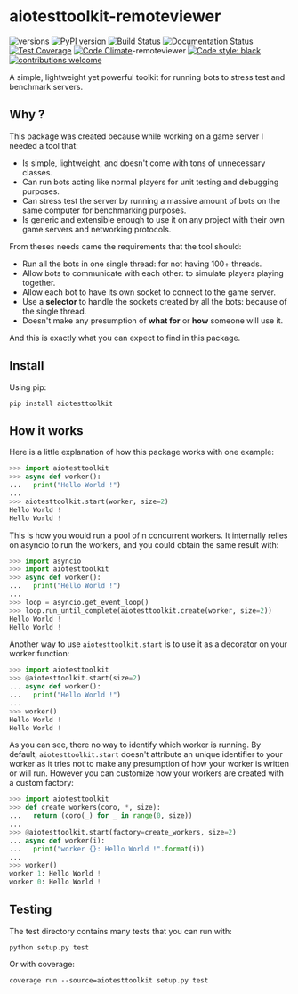 # aiotesttoolkit-remoteviewer

![versions](https://img.shields.io/pypi/pyversions/aiotesttoolkit-remoteviewer.svg)
[![PyPI version](https://badge.fury.io/py/aiotesttoolkit-remoteviewer.svg)](https://badge.fury.io/py/aiotesttoolkit-remoteviewer)
[![Build Status](https://travis-ci.org/Nauja/aiotesttoolkit-remoteviewer.png?branch=master)](https://travis-ci.org/Nauja/aiotesttoolkit-remoteviewer)
[![Documentation Status](https://readthedocs.org/projects/aiotesttoolkit-remoteviewer/badge/?version=latest)](https://aiotesttoolkit-remoteviewer.readthedocs.io/en/latest/?badge=latest)
[![Test Coverage](https://codeclimate.com/github/Nauja/aiotesttoolkit-remoteviewer/badges/coverage.svg)](https://codeclimate.com/github/Nauja/aiotesttoolkit-remoteviewer/coverage)
[![Code Climate](https://codeclimate.com/github/Nauja/aiotesttoolkit-remoteviewer/badges/gpa.svg)](https://codeclimate.com/github/Nauja/aiotesttoolkit)-remoteviewer
[![Code style: black](https://img.shields.io/badge/code%20style-black-000000.svg)](https://github.com/psf/black)
[![contributions welcome](https://img.shields.io/badge/contributions-welcome-brightgreen.svg?style=flat)](https://github.com/Nauja/aiotesttoolkit-remoteviewer/issues)

A simple, lightweight yet powerful toolkit for running bots to stress test and benchmark servers.

## Why ?

This package was created because while working on a game server I needed a tool that:
* Is simple, lightweight, and doesn't come with tons of unnecessary classes.
* Can run bots acting like normal players for unit testing and debugging purposes.
* Can stress test the server by running a massive amount of bots on the same computer for benchmarking purposes.
* Is generic and extensible enough to use it on any project with their own game servers and networking protocols.

From theses needs came the requirements that the tool should:
* Run all the bots in one single thread: for not having 100+ threads.
* Allow bots to communicate with each other: to simulate players playing together.
* Allow each bot to have its own socket to connect to the game server.
* Use a **selector** to handle the sockets created by all the bots: because of the single thread.
* Doesn't make any presumption of **what for** or **how** someone will use it.

And this is exactly what you can expect to find in this package.

## Install

Using pip:

```
pip install aiotesttoolkit
```

## How it works

Here is a little explanation of how this package works with one example:

```python
>>> import aiotesttoolkit
>>> async def worker():
...   print("Hello World !")
...
>>> aiotesttoolkit.start(worker, size=2)
Hello World !
Hello World !
```

This is how you would run a pool of n concurrent workers.
It internally relies on asyncio to run the workers, and you could obtain the same
result with:

```python
>>> import asyncio
>>> import aiotesttoolkit
>>> async def worker():
...   print("Hello World !")
...
>>> loop = asyncio.get_event_loop()
>>> loop.run_until_complete(aiotesttoolkit.create(worker, size=2))
Hello World !
Hello World !
```

Another way to use `aiotesttoolkit.start` is to use it as a decorator on your worker function:

```python
>>> import aiotesttoolkit
>>> @aiotesttoolkit.start(size=2)
... async def worker():
...   print("Hello World !")
...
>>> worker()
Hello World !
Hello World !
```

As you can see, there no way to identify which worker is running. By default, `aiotesttoolkit.start`
doesn't attribute an unique identifier to your worker as it tries not to make any presumption of
how your worker is written or will run. However you can customize how your workers are created with
a custom factory:

```python
>>> import aiotesttoolkit
>>> def create_workers(coro, *, size):
...   return (coro(_) for _ in range(0, size))
...
>>> @aiotesttoolkit.start(factory=create_workers, size=2)
... async def worker(i):
...   print("worker {}: Hello World !".format(i))
...
>>> worker()
worker 1: Hello World !
worker 0: Hello World !
```

## Testing

The test directory contains many tests that you can run with:

```
python setup.py test
```

Or with coverage:

```
coverage run --source=aiotesttoolkit setup.py test
```
